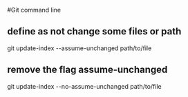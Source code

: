 #Git command line

## define as not change some files or path
git update-index --assume-unchanged path/to/file


## remove the flag assume-unchanged
git update-index --no-assume-unchanged path/to/file

